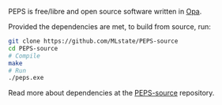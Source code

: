 PEPS is free/libre and open source software written in [Opa](http://opalang.org).

Provided the dependencies are met, to build from source, run:
```sh
git clone https://github.com/MLstate/PEPS-source
cd PEPS-source
# Compile
make
# Run
./peps.exe
```

Read more about dependencies at the [PEPS-source](https://github.com/MLstate/PEPS-source) repository.

